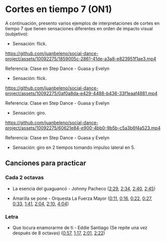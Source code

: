 # Cortes en tiempo 7 (ON1)

A continuación, presento varios ejemplos de interpretaciones de cortes en tiempo 7 que tienen sensaciones diferentes en orden de impacto visual (subjetivo):

- Sensación: flick.

https://github.com/juanbeleno/social-dance-project/assets/10092275/1859005c-2861-41de-a3a8-e823951f1ae3.mp4

Referencia: Clase en Step Dance - Guasa y Evelyn

- Sensación: flick.

https://github.com/juanbeleno/social-dance-project/assets/10092275/0af0a8da-e429-4488-b436-33f1eaaf4881.mp4

Referencia: Clase en Step Dance - Guasa y Evelyn


- Sensación: giro.

https://github.com/juanbeleno/social-dance-project/assets/10092275/60621e84-e900-4bb0-9b5b-c5a3b6f4a523.mp4

Referencia: Clase en Step Dance - Guasa y Evelyn

- Sensación: giro en 2 tiempos tomando impulso lateral en 5.


## Canciones para practicar

### Cada 2 octavas

- La esencia del guaguancó - Johnny Pacheco ([2:29](https://youtu.be/G_cQrxL3v88?si=HmlpgTfFJT9pJJ0a&t=149), [2:34](https://youtu.be/G_cQrxL3v88?si=U9YOsi8QUUgfoT3g&t=154), [2:40](https://youtu.be/G_cQrxL3v88?si=RJfoK5E2tOuhFKFs&t=160), [2:45](https://youtu.be/G_cQrxL3v88?si=G5UkLoGZzyTBm9wU&t=165))

- Amarilla se pone - Orquesta La Fuerza Mayor ([0:11](https://youtu.be/tEFbdoS7SGg?si=VIhEPJN5Uz7gQ2U-&t=11), [0:16](https://youtu.be/tEFbdoS7SGg?si=d10BE23rjaoFVKBQ&t=16), [0:22](https://youtu.be/tEFbdoS7SGg?si=kaqGn6YBcynPTywy&t=22), [0:27](https://youtu.be/tEFbdoS7SGg?si=Jo_elqz6O6os4asO&t=27), [0:33](https://youtu.be/tEFbdoS7SGg?si=lpDaUZNG_fSVCyOE&t=33), [1:41](https://youtu.be/tEFbdoS7SGg?si=kjLAQT0oMLqt2GNA&t=101), [2:04](https://youtu.be/tEFbdoS7SGg?si=rZYHHY5HQoxTnjbh&t=124), [2:10](https://youtu.be/tEFbdoS7SGg?si=KnAE8_4BhRmAPy7B&t=130), [4:04](https://youtu.be/tEFbdoS7SGg?si=TkkOnk3ionvQG3Qj&t=244))

### Letra

- Que locura enamorarme de ti - Eddie Santiago (Se repite una vez después de 8 octavas) ([0:57](https://youtu.be/SqK_zXX-9k0?si=aCiUuPjRS4r2aFxJ&t=57), [1:17](https://youtu.be/SqK_zXX-9k0?si=bG1B0PIeKL6cjqkK&t=77), [2:01](https://youtu.be/SqK_zXX-9k0?si=fJcF-pjh0avb1AmW&t=121), [2:22](https://youtu.be/SqK_zXX-9k0?si=7_7nmBsiT_tYVQQG&t=142))
